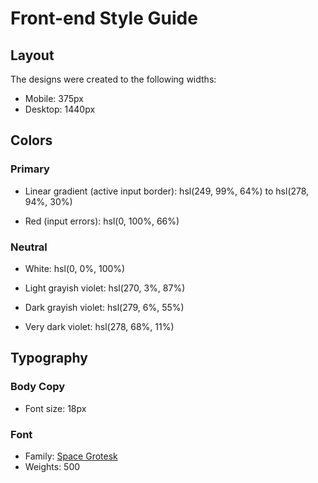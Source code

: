 # Front-end Style Guide

## Layout

The designs were created to the following widths:

- Mobile: 375px
- Desktop: 1440px

## Colors

### Primary

- Linear gradient (active input border): hsl(249, 99%, 64%) to hsl(278, 94%, 30%)

<!-- [#6448fe] is  hsl(249, 99%, 64%)-->
<!-- [#600594] is hsl(278, 94%, 30%) -->

- Red (input errors): hsl(0, 100%, 66%)

<!-- [#ff5252] is hsl(0, 100%, 66%) -->

### Neutral

- White: hsl(0, 0%, 100%)
<!-- [#ffffff] is hsl(0, 0%, 100%) -->

- Light grayish violet: hsl(270, 3%, 87%)
<!-- [#dedddf] is hsl(270, 3%, 87%) -->

- Dark grayish violet: hsl(279, 6%, 55%)
<!-- [#8e8593] is hsl(279, 6%, 55%) -->

- Very dark violet: hsl(278, 68%, 11%)
<!-- [#21092f] is hsl(278, 68%, 11%) -->

## Typography

### Body Copy

- Font size: 18px

### Font

- Family: [Space Grotesk](https://fonts.google.com/specimen/Space+Grotesk)
- Weights: 500
